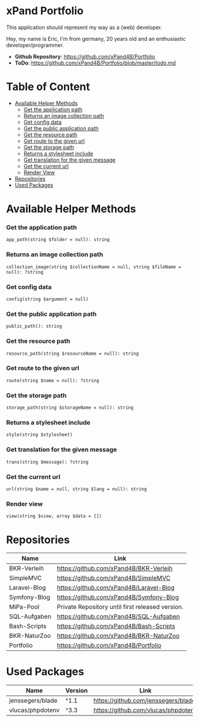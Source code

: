 # xPand Portfolio
This application should represent my way as a (web) developer.

Hey, my name is Eric, I'm from germany, 20 years old and an enthusiastic developer/programmer.

- **Github Repository**: <https://github.com/xPand4B/Portfolio>
- **ToDo**: <https://github.com/xPand4B/Portfolio/blob/master/todo.md>



# Table of Content
* [Available Helper Methods](#available-helper-methods)
    * [Get the application path](#get-the-application-path)
    * [Returns an image collection path](#returns-an-image-collection-path)
    * [Get config data](#get-config-data)
    * [Get the public application path](#get-the-public-application-path)
    * [Get the resource path](#get-the-resource-path)
    * [Get route to the given url](#get-route-to-the-given-url)
    * [Get the storage path](#get-the-storage-path)
    * [Returns a stylesheet include](#returns-a-stylesheet-include)
    * [Get translation for the given message](#get-translation-for-the-given-message)
    * [Get the current url](#get-the-current-url)
    * [Render View](#render-view)
* [Repositories](#repositories)
* [Used Packages](#used-packages)



# Available Helper Methods

### Get the application path
```
app_path(string $folder = null): string
```

### Returns an image collection path
```
collection_image(string $collectionName = null, string $fileName = null): ?string
```

### Get config data
```
config(string $argument = null)
```

### Get the public application path
```
public_path(): string
```

### Get the resource path
```
resource_path(string $resourceName = null): string
```

### Get route to the given url
```
route(string $name = null): ?string
```

### Get the storage path
```
storage_path(string $storageName = null): string
```

### Returns a stylesheet include
```
style(string $stylesheet)
```

### Get translation for the given message
```
trans(string $message): ?string
```

### Get the current url
```
url(string $name = null, string $lang = null): string
```

### Render view
```
view(string $view, array $data = [])
```



# Repositories
Name                | Link
--------------------|--------------------------------------------------
BKR-Verleih         | https://github.com/xPand4B/BKR-Verleih
SimpleMVC           | https://github.com/xPand4B/SimpleMVC
Laravel-Blog        | https://github.com/xPand4B/Laravel-Blog
Symfony-Blog        | https://github.com/xPand4B/Symfony-Blog
MiPa-Pool           | Private Repository until first released version.
SQL-Aufgaben        | https://github.com/xPand4B/SQL-Aufgaben
Bash-Scripts        | https://github.com/xPand4B/Bash-Scripts
BKR-NaturZoo        | https://github.com/xPand4B/BKR-NaturZoo
Portfolio           | https://github.com/xPand4B/Portfolio



# Used Packages
Name                | Version   | Link
--------------------|-----------|------------------------------------------
jenssegers/blade    | ^1.1      |   https://github.com/jenssegers/blade
vlucas/phpdotenv    | ^3.3      |   https://github.com/vlucas/phpdotenv
